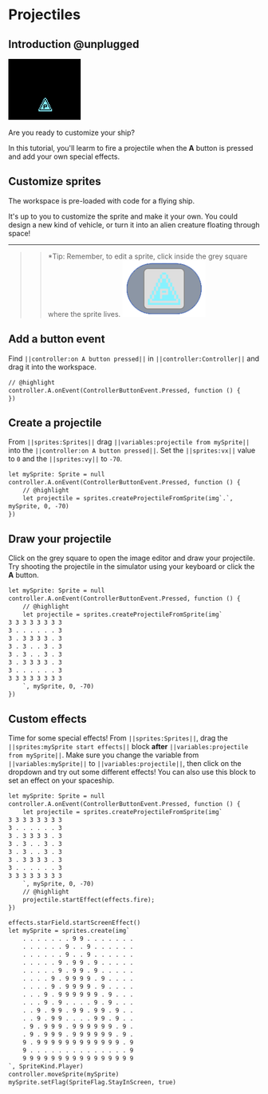 # Projectiles

## Introduction @unplugged

![Releasing projectiles](/img/space/projectiles.gif "Here, enemy ship. Would you like to borrow an asteroid?" )

Are you ready to customize your ship? 

In this tutorial, you'll learm to fire a projectile when the **A** button
is pressed and add your own special effects.

## Customize sprites

The workspace is pre-loaded with code for a flying ship.

It's up to you to customize the sprite and make it your own. You could design a new 
kind of vehicle, or turn it into an alien creature floating through space!

<hr/>

>>*Tip: Remember, to edit a sprite, click inside the grey square where the sprite lives.
![Edit the sprite](/img/space/edit-sprite.png "Click within the square. I dare you!")

## Add a button event

Find ``||controller:on A button pressed||`` in ``||controller:Controller||`` and drag it into the workspace.

```blocks
// @highlight
controller.A.onEvent(ControllerButtonEvent.Pressed, function () {
})
```

## Create a projectile

From ``||sprites:Sprites||`` drag ``||variables:projectile from mySprite||``
into the ``||controller:on A button pressed||``. Set the ``||sprites:vx||``
value to `0` and the ``||sprites:vy||`` to `-70`.

```blocks
let mySprite: Sprite = null
controller.A.onEvent(ControllerButtonEvent.Pressed, function () {
    // @highlight
    let projectile = sprites.createProjectileFromSprite(img`.`, mySprite, 0, -70)
})
```

## Draw your projectile

Click on the grey square to open the image editor and draw your projectile.
Try shooting the projectile in the simulator using your keyboard or click
the **A** button.

```blocks
let mySprite: Sprite = null
controller.A.onEvent(ControllerButtonEvent.Pressed, function () {
    // @highlight
    let projectile = sprites.createProjectileFromSprite(img`
3 3 3 3 3 3 3 3
3 . . . . . . 3
3 . 3 3 3 3 . 3
3 . 3 . . 3 . 3
3 . 3 . . 3 . 3
3 . 3 3 3 3 . 3
3 . . . . . . 3
3 3 3 3 3 3 3 3
    `, mySprite, 0, -70)
})
```

## Custom effects

Time for some special effects! From ``||sprites:Sprites||``, drag the
``||sprites:mySprite start effects||`` block **after**
``||variables:projectile from mySprite||``. Make sure you change the variable
from ``||variables:mySprite||`` to ``||variables:projectile||``, then click on
the dropdown and try out some different effects! You can also use this block
to set an effect on your spaceship.

```blocks
let mySprite: Sprite = null
controller.A.onEvent(ControllerButtonEvent.Pressed, function () {
    let projectile = sprites.createProjectileFromSprite(img`
3 3 3 3 3 3 3 3
3 . . . . . . 3
3 . 3 3 3 3 . 3
3 . 3 . . 3 . 3
3 . 3 . . 3 . 3
3 . 3 3 3 3 . 3
3 . . . . . . 3
3 3 3 3 3 3 3 3
    `, mySprite, 0, -70)
    // @highlight
    projectile.startEffect(effects.fire);
})
```

```template
effects.starField.startScreenEffect()
let mySprite = sprites.create(img`
    . . . . . . . 9 9 . . . . . . .
    . . . . . . 9 . . 9 . . . . . .
    . . . . . . 9 . . 9 . . . . . .
    . . . . . 9 . 9 9 . 9 . . . . .
    . . . . . 9 . 9 9 . 9 . . . . .
    . . . . 9 . 9 9 9 9 . 9 . . . .
    . . . . 9 . 9 9 9 9 . 9 . . . .
    . . . 9 . 9 9 9 9 9 9 . 9 . . .
    . . . 9 . 9 . . . . 9 . 9 . . .
    . . 9 . 9 9 . 9 9 . 9 9 . 9 . .
    . . 9 . 9 9 . . . . 9 9 . 9 . .
    . 9 . 9 9 9 . 9 9 9 9 9 9 . 9 .
    . 9 . 9 9 9 . 9 9 9 9 9 9 . 9 .
    9 . 9 9 9 9 9 9 9 9 9 9 9 9 . 9
    9 . . . . . . . . . . . . . . 9
    9 9 9 9 9 9 9 9 9 9 9 9 9 9 9 9
`, SpriteKind.Player)
controller.moveSprite(mySprite)
mySprite.setFlag(SpriteFlag.StayInScreen, true)
```